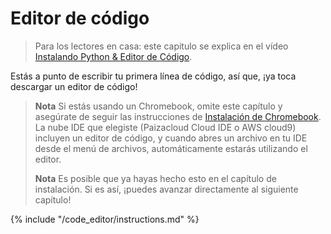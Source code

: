 # Editor de código

> Para los lectores en casa: este capitulo se explica en el vídeo [Instalando Python & Editor de Código](https://www.youtube.com/watch?v=pVTaqzKZCdA&t=4m43s).

Estás a punto de escribir tu primera línea de código, así que, ¡ya toca descargar un editor de código!

> **Nota** Si estás usando un Chromebook, omite este capítulo y asegúrate de seguir las instrucciones de [Instalación de Chromebook](../chromebook_setup/README.md). La nube IDE que elegiste (Paizacloud Cloud IDE o AWS cloud9) incluyen un editor de código, y cuando abres un archivo en tu IDE desde el menú de archivos, automáticamente estarás utilizando el editor.
> 
> **Nota** Es posible que ya hayas hecho esto en el capítulo de instalación. Si es así, ¡puedes avanzar directamente al siguiente capítulo!

{% include "/code_editor/instructions.md" %}
